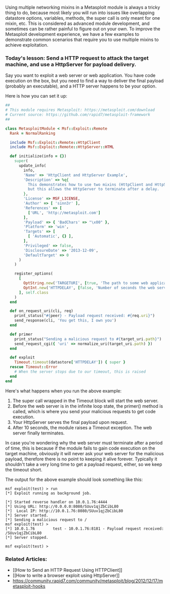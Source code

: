 Using multiple networking mixins in a Metasploit module is always a tricky thing to do, because most likely you will run into issues like overlapping datastore options, variables, methods, the super call is only meant for one mixin, etc. This is considered as advanced module development, and sometimes can be rather painful to figure out on your own. To improve the Metasploit development experience, we have a few examples to demonstrate common scenarios that require you to use multiple mixins to achieve exploitation. 

### Today's lesson: Send a HTTP request to attack the target machine, and use a HttpServer for payload delivery.

Say you want to exploit a web server or web application. You have code execution on the box, but you need to find a way to deliver the final payload (probably an executable), and a HTTP server happens to be your option.

Here is how you can set it up:

```ruby
##
# This module requires Metasploit: https://metasploit.com/download
# Current source: https://github.com/rapid7/metasploit-framework
##

class MetasploitModule < Msf::Exploit::Remote
  Rank = NormalRanking

  include Msf::Exploit::Remote::HttpClient
  include Msf::Exploit::Remote::HttpServer::HTML

  def initialize(info = {})
    super(
      update_info(
        info,
        'Name' => 'HttpClient and HttpServer Example',
        'Description' => %q{
          This demonstrates how to use two mixins (HttpClient and HttpServer) at the same time,
          but this allows the HttpServer to terminate after a delay.
        },
        'License' => MSF_LICENSE,
        'Author' => [ 'sinn3r' ],
        'References' => [
          ['URL', 'http://metasploit.com']
        ],
        'Payload' => { 'BadChars' => "\x00" },
        'Platform' => 'win',
        'Targets' => [
          [ 'Automatic', {} ],
        ],
        'Privileged' => false,
        'DisclosureDate' => '2013-12-09',
        'DefaultTarget' => 0
      )
    )

    register_options(
      [
        OptString.new('TARGETURI', [true, 'The path to some web application', '/']),
        OptInt.new('HTTPDELAY', [false, 'Number of seconds the web server will wait before termination', 10])
      ], self.class
    )
  end

  def on_request_uri(cli, req)
    print_status("#{peer} - Payload request received: #{req.uri}")
    send_response(cli, 'You get this, I own you')
  end

  def primer
    print_status("Sending a malicious request to #{target_uri.path}")
    send_request_cgi({ 'uri' => normalize_uri(target_uri.path) })
  end

  def exploit
    Timeout.timeout(datastore['HTTPDELAY']) { super }
  rescue Timeout::Error
    # When the server stops due to our timeout, this is raised
  end
end
```

Here's what happens when you run the above example:

1. The super call wrapped in the Timeout block will start the web server.
2. Before the web server is in the infinite loop state, the primer() method is called, which is where you send your malicious requests to get code execution.
3. Your HttpServer serves the final payload upon request.
4. After 10 seconds, the module raises a Timeout exception. The web server finally terminates.

In case you're wondering why the web server must terminate after a period of time, this is because if the module fails to gain code execution on the target machine, obviously it will never ask your web server for the malicious payload, therefore there is no point to keeping it alive forever. Typically it shouldn't take a very long time to get a payload request, either, so we keep the timeout short.

The output for the above example should look something like this:

```msf
msf exploit(test) > run
[*] Exploit running as background job.

[*] Started reverse handler on 10.0.1.76:4444 
[*] Using URL: http://0.0.0.0:8080/SUuv1qjZbCibL80
[*]  Local IP: http://10.0.1.76:8080/SUuv1qjZbCibL80
[*] Server started.
[*] Sending a malicious request to /
msf exploit(test) >
[*] 10.0.1.76        test - 10.0.1.76:8181 - Payload request received: /SUuv1qjZbCibL80
[*] Server stopped.

msf exploit(test) >
```

### Related Articles:

* [[How to Send an HTTP Request Using HTTPClient]]
* [[How to write a browser exploit using HttpServer]]
* <https://community.rapid7.com/community/metasploit/blog/2012/12/17/metasploit-hooks>
